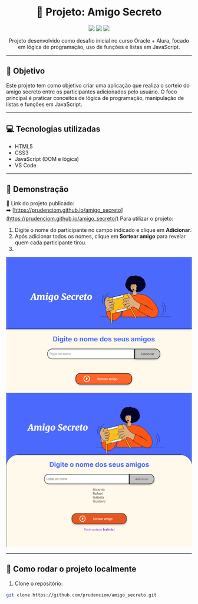 <h1 align="center">🎁 Projeto: Amigo Secreto</h1>

<p align="center">
  <img src="https://img.shields.io/badge/status-concluído-brightgreen?style=flat-square" />
  <img src="https://img.shields.io/badge/feito%20com-html%20%7C%20css%20%7C%20javascript-yellow?style=flat-square" />
  <img src="https://img.shields.io/badge/Desafio%20Alura-Oracle%20ONE-blue?style=flat-square" />
</p>

<p align="center">
  Projeto desenvolvido como desafio inicial no curso Oracle + Alura, focado em lógica de programação, uso de funções e listas em JavaScript.
</p>

---

## 🧠 Objetivo

Este projeto tem como objetivo criar uma aplicação que realiza o sorteio do amigo secreto entre os participantes adicionados pelo usuário. O foco principal é praticar conceitos de lógica de programação, manipulação de listas e funções em JavaScript.

---

## 💻 Tecnologias utilizadas

- HTML5
- CSS3
- JavaScript (DOM e lógica)
- VS Code

---

## 📸 Demonstração
🔗 Link do projeto publicado:  
➡️ [https://prudenciom.github.io/amigo_secreto](https://prudenciom.github.io/amigo_secreto/)
Para utilizar o projeto:

1. Digite o nome do participante no campo indicado e clique em **Adicionar**.  
2. Após adicionar todos os nomes, clique em **Sortear amigo** para revelar quem cada participante tirou.
3. 
<img src="https://raw.githubusercontent.com/prudenciom/amigo_secreto/refs/heads/main/print_inicio_amigo_secreto.png" width="700" />  
<img src="https://raw.githubusercontent.com/prudenciom/amigo_secreto/refs/heads/main/print_jogo_amigo_secreto.png" width="700" />  



---

## 🚀 Como rodar o projeto localmente

1. Clone o repositório:
```bash
git clone https://github.com/prudenciom/amigo_secreto.git
